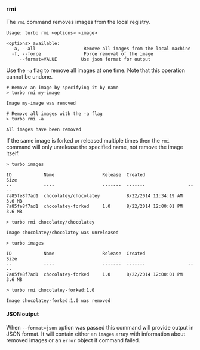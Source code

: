 ### rmi

The `rmi` command removes images from the local registry. 

```
Usage: turbo rmi <options> <image>

<options> available:
  -a, --all                  Remove all images from the local machine
  -f, --force                Force removal of the image
     --format=VALUE         Use json format for output

```

Use the `-a` flag to remove all images at one time. Note that this operation cannot be undone.

```
# Remove an image by specifying it by name
> turbo rmi my-image

Image my-image was removed

# Remove all images with the -a flag
> turbo rmi -a

All images have been removed
```

If the same image is forked or released multiple times then the `rmi` command will only unrelease the specified name, not remove the image itself. 

```
> turbo images

ID 			  Name  				Release	 Created 				Size
-- 			  ----  				-------  -------    			----
7a85fe8f7ad1  chocolatey/chocolatey          8/22/2014 11:34:19 AM  3.6 MB
7a85fe8f7ad1  chocolatey-forked		1.0      8/22/2014 12:00:01 PM  3.6 MB

> turbo rmi chocolatey/chocolatey

Image chocolatey/chocolatey was unreleased

> turbo images

ID 			  Name  				Release	 Created 				Size
-- 			  ----  				-------  -------    			----
7a85fe8f7ad1  chocolatey-forked		1.0      8/22/2014 12:00:01 PM  3.6 MB

> turbo rmi chocolatey-forked:1.0

Image chocolatey-forked:1.0 was removed
```

#### JSON output

When `--format=json` option was passed this command will provide output in JSON format. It will contain either an `images` array with information about removed images or an `error` object if command failed.